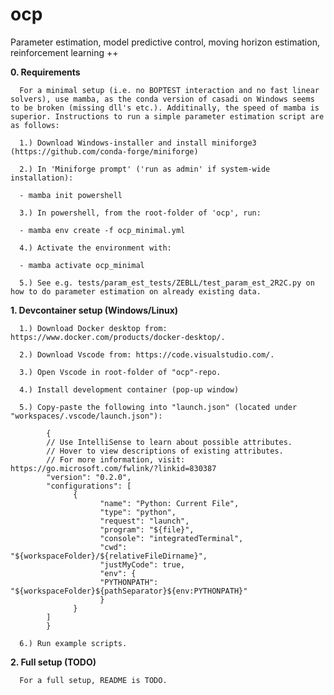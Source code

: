 # ocp
Parameter estimation, model predictive control, moving horizon estimation, reinforcement learning ++

**0. Requirements**

      For a minimal setup (i.e. no BOPTEST interaction and no fast linear solvers), use mamba, as the conda version of casadi on Windows seems to be broken (missing dll's etc.). Additinally, the speed of mamba is superior. Instructions to run a simple parameter estimation script are as follows:
      
      1.) Download Windows-installer and install miniforge3 (https://github.com/conda-forge/miniforge)
      
      2.) In 'Miniforge prompt' ('run as admin' if system-wide installation):
      
      - mamba init powershell
      
      3.) In powershell, from the root-folder of 'ocp', run:
      
      - mamba env create -f ocp_minimal.yml

      4.) Activate the environment with:

      - mamba activate ocp_minimal
      
      5.) See e.g. tests/param_est_tests/ZEBLL/test_param_est_2R2C.py on how to do parameter estimation on already existing data.

**1. Devcontainer setup (Windows/Linux)**

      1.) Download Docker desktop from: https://www.docker.com/products/docker-desktop/.

      2.) Download Vscode from: https://code.visualstudio.com/.

      3.) Open Vscode in root-folder of "ocp"-repo.

      4.) Install development container (pop-up window)

      5.) Copy-paste the following into "launch.json" (located under "workspaces/.vscode/launch.json"):

            {
            // Use IntelliSense to learn about possible attributes.
            // Hover to view descriptions of existing attributes.
            // For more information, visit: https://go.microsoft.com/fwlink/?linkid=830387
            "version": "0.2.0",
            "configurations": [
                  {
                        "name": "Python: Current File",
                        "type": "python",
                        "request": "launch",
                        "program": "${file}",
                        "console": "integratedTerminal",
                        "cwd": "${workspaceFolder}/${relativeFileDirname}",
                        "justMyCode": true,
                        "env": {
                        "PYTHONPATH": "${workspaceFolder}${pathSeparator}${env:PYTHONPATH}"
                        }
                  }
            ]
            }

      6.) Run example scripts.

**2. Full setup (TODO)**

      For a full setup, README is TODO.